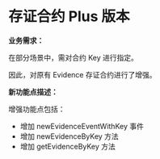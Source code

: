 # 存证合约 Plus 版本

**业务需求：** 

在部分场景中，需对合约 Key 进行指定。

因此，对原有 Evidence 存证合约进行了增强。

**新功能点描述：** 

增强功能点包括：

- 增加 newEvidenceEventWithKey 事件
- 增加 newEvidenceByKey 方法
- 增加 getEvidenceByKey 方法
